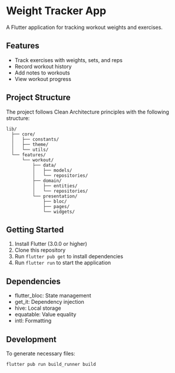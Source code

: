 # Weight Tracker App

A Flutter application for tracking workout weights and exercises.

## Features

- Track exercises with weights, sets, and reps
- Record workout history
- Add notes to workouts
- View workout progress

## Project Structure

The project follows Clean Architecture principles with the following structure:

```
lib/
  ├── core/
  │   ├── constants/
  │   ├── theme/
  │   └── utils/
  └── features/
      └── workout/
          ├── data/
          │   ├── models/
          │   └── repositories/
          ├── domain/
          │   ├── entities/
          │   └── repositories/
          └── presentation/
              ├── bloc/
              ├── pages/
              └── widgets/
```

## Getting Started

1. Install Flutter (3.0.0 or higher)
2. Clone this repository
3. Run `flutter pub get` to install dependencies
4. Run `flutter run` to start the application

## Dependencies

- flutter_bloc: State management
- get_it: Dependency injection
- hive: Local storage
- equatable: Value equality
- intl: Formatting

## Development

To generate necessary files:
```bash
flutter pub run build_runner build
``` 